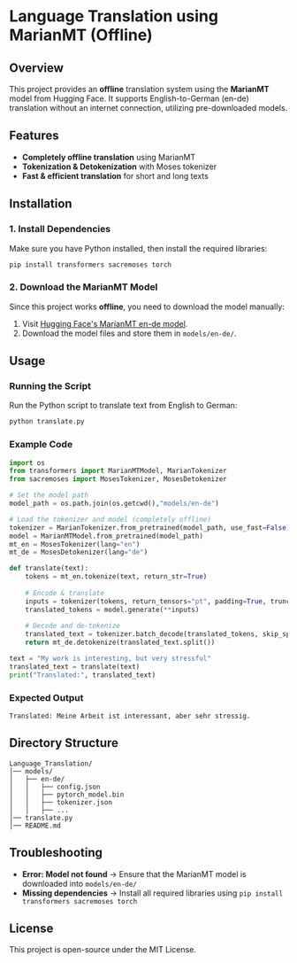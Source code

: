 # Language Translation using MarianMT (Offline)

## Overview
This project provides an **offline** translation system using the **MarianMT** model from Hugging Face. It supports English-to-German (en-de) translation without an internet connection, utilizing pre-downloaded models.

## Features
- **Completely offline translation** using MarianMT
- **Tokenization & Detokenization** with Moses tokenizer
- **Fast & efficient translation** for short and long texts

## Installation
### 1. Install Dependencies
Make sure you have Python installed, then install the required libraries:
```bash
pip install transformers sacremoses torch
```

### 2. Download the MarianMT Model
Since this project works **offline**, you need to download the model manually:
1. Visit [Hugging Face's MarianMT en-de model](https://huggingface.co/Helsinki-NLP/opus-mt-en-de).
2. Download the model files and store them in `models/en-de/`.

## Usage
### Running the Script
Run the Python script to translate text from English to German:
```bash
python translate.py
```

### Example Code
```python
import os
from transformers import MarianMTModel, MarianTokenizer
from sacremoses import MosesTokenizer, MosesDetokenizer

# Set the model path
model_path = os.path.join(os.getcwd(),"models/en-de")

# Load the tokenizer and model (completely offline)
tokenizer = MarianTokenizer.from_pretrained(model_path, use_fast=False)
model = MarianMTModel.from_pretrained(model_path)
mt_en = MosesTokenizer(lang="en")
mt_de = MosesDetokenizer(lang="de")

def translate(text):
    tokens = mt_en.tokenize(text, return_str=True)
    
    # Encode & translate
    inputs = tokenizer(tokens, return_tensors="pt", padding=True, truncation=True)
    translated_tokens = model.generate(**inputs)
    
    # Decode and de-tokenize
    translated_text = tokenizer.batch_decode(translated_tokens, skip_special_tokens=True)[0]
    return mt_de.detokenize(translated_text.split())

text = "My work is interesting, but very stressful"
translated_text = translate(text)
print("Translated:", translated_text)
```

### Expected Output
```
Translated: Meine Arbeit ist interessant, aber sehr stressig.
```

## Directory Structure
```
Language_Translation/
│── models/
│   ├── en-de/
│   │   ├── config.json
│   │   ├── pytorch_model.bin
│   │   ├── tokenizer.json
│   │   ├── ...
│── translate.py
│── README.md
```

## Troubleshooting
- **Error: Model not found** → Ensure that the MarianMT model is downloaded into `models/en-de/`
- **Missing dependencies** → Install all required libraries using `pip install transformers sacremoses torch`

## License
This project is open-source under the MIT License.

